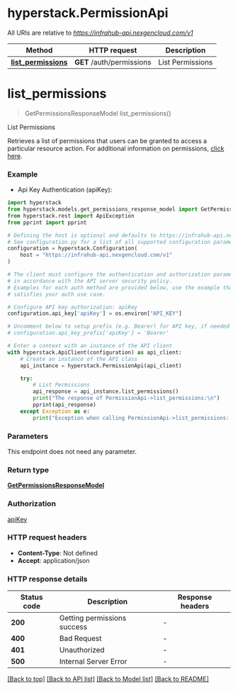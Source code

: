 # hyperstack.PermissionApi

All URIs are relative to *https://infrahub-api.nexgencloud.com/v1*

Method | HTTP request | Description
------------- | ------------- | -------------
[**list_permissions**](PermissionApi.md#list_permissions) | **GET** /auth/permissions | List Permissions


# **list_permissions**
> GetPermissionsResponseModel list_permissions()

List Permissions

Retrieves a list of permissions that users can be granted to access a particular resource action. For additional information on permissions, [click here](https://docs.hyperstack.cloud/docs/api-reference/auth-resources/permission/permissions).

### Example

* Api Key Authentication (apiKey):

```python
import hyperstack
from hyperstack.models.get_permissions_response_model import GetPermissionsResponseModel
from hyperstack.rest import ApiException
from pprint import pprint

# Defining the host is optional and defaults to https://infrahub-api.nexgencloud.com/v1
# See configuration.py for a list of all supported configuration parameters.
configuration = hyperstack.Configuration(
    host = "https://infrahub-api.nexgencloud.com/v1"
)

# The client must configure the authentication and authorization parameters
# in accordance with the API server security policy.
# Examples for each auth method are provided below, use the example that
# satisfies your auth use case.

# Configure API key authorization: apiKey
configuration.api_key['apiKey'] = os.environ["API_KEY"]

# Uncomment below to setup prefix (e.g. Bearer) for API key, if needed
# configuration.api_key_prefix['apiKey'] = 'Bearer'

# Enter a context with an instance of the API client
with hyperstack.ApiClient(configuration) as api_client:
    # Create an instance of the API class
    api_instance = hyperstack.PermissionApi(api_client)

    try:
        # List Permissions
        api_response = api_instance.list_permissions()
        print("The response of PermissionApi->list_permissions:\n")
        pprint(api_response)
    except Exception as e:
        print("Exception when calling PermissionApi->list_permissions: %s\n" % e)
```



### Parameters

This endpoint does not need any parameter.

### Return type

[**GetPermissionsResponseModel**](GetPermissionsResponseModel.md)

### Authorization

[apiKey](../README.md#apiKey)

### HTTP request headers

 - **Content-Type**: Not defined
 - **Accept**: application/json

### HTTP response details

| Status code | Description | Response headers |
|-------------|-------------|------------------|
**200** | Getting permissions success |  -  |
**400** | Bad Request |  -  |
**401** | Unauthorized |  -  |
**500** | Internal Server Error |  -  |

[[Back to top]](#) [[Back to API list]](../README.md#documentation-for-api-endpoints) [[Back to Model list]](../README.md#documentation-for-models) [[Back to README]](../README.md)

